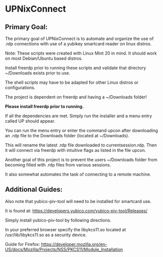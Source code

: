 # UPNixConnect


## Primary Goal:
The primary goal of UPNixConnect is to automate and organize the use of .rdp connections with use of a yubikey smartcard reader on linux distros.

Note: These scripts were created with Linux Mint 20 in mind. It should work on most Debian/Ubuntu based distros.

Install freerdp prior to running these scripts and validate that directory ~/Downloads exists prior to use.

The shell scripts may have to be adapted for other Linux distros or configurations.

The project is dependent on freerdp and having a ~/Downloads folder!

**Please install freerdp prior to running.**

If all the dependencies are met. Simply run the installer and a menu entry called UP should appear.

You can run the menu entry or enter the command upcon after downloading an .rdp file to the Downloads folder
(located at ~/Downloads).

This will rename the latest .rdp file downloaded to currentsession.rdp. Then it will connect via freerdp with intuitive flags as listed in the file upcon.

Another goal of this project is to prevent the users ~/Downloads folder from becoming filled with .rdp files from various sessions.

It also somewhat automates the task of connecting to a remote machine.

## Additional Guides:

Also note that yubico-piv-tool will need to be installed for smartcard use.

It is found at: https://developers.yubico.com/yubico-piv-tool/Releases/

Simply install yubico-piv-tool by following directions.

In your preferred browser specify the libykcs11.so located at /usr/lib/libykcs11.so as a security device.

Guide for Firefox: https://developer.mozilla.org/en-US/docs/Mozilla/Projects/NSS/PKCS11/Module_Installation
